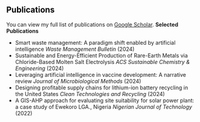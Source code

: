 ## <span style="color: black;">**Publications**</span>  <!-- black -->

You can view my full list of publications on [Google Scholar](https://scholar.google.com/citations?user=pcMH0J0AAAAJ&hl=en).
**Selected Publications**
- Smart waste management: A paradigm shift enabled by artificial intelligence *Waste Management Bulletin* (2024)
- Sustainable and Energy-Efficient Production of Rare-Earth Metals via Chloride-Based Molten Salt Electrolysis *ACS Sustainable Chemistry & Engineering* (2024)
- Leveraging artificial intelligence in vaccine development: A narrative review *Journal of Microbiological Methods* (2024)
- Designing profitable supply chains for lithium-ion battery recycling in the United States *Clean Technologies and Recycling* (2024)
- A GIS-AHP approach for evaluating site suitability for solar power plant: a case study of Ewekoro LGA., Nigeria *Nigerian Journal of Technology* (2022)
